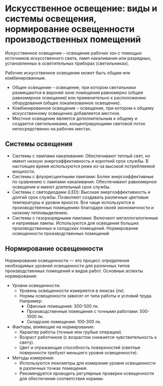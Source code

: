 # Искусственное освещение: виды и системы освещения, нормирование освещенности производственных помещений

Искусственное освещение – освещение рабочих зон с помощью источников
искусственного света, ламп накаливания или разрядных, установленных в
осветительных приборах (светильниках).

Рабочее искусственное освещение может быть общим или комбинированным.
- Общее освещение – освещение, при котором светильники размещаются в верхней
  зоне помещения равномерно (общее равномерное освещение) или применительно к
  расположению оборудования (общее локализованное освещение).
- Комбинированное освещение – освещение, при котором к общему искусственному
  освещению добавляется местное.
- Местное освещение является дополнительным к общему и создается светильниками,
  концентрирующими световой поток непосредственно на рабочих местах.

## Системы освещения

- Системы с лампами накаливания: Обеспечивают теплый свет, но имеют низкую
  энергоэффективность и короткий срок службы. В настоящее время используются реже
  из-за высокой потребляемой мощности.
- Системы с флуоресцентными лампами: Более энергоэффективные по сравнению с
  лампами накаливания. Обеспечивают равномерное освещение и имеют длительный срок
  службы.
- Системы с светодиодами (LED): Высокая энергоэффективность и долгий срок
  службы. Позволяют создавать различные цветовые температуры и уровни яркости.
  Все чаще используются в производственных помещениях благодаря своей
  экономичности и низкому тепловыделению.
- Системы с газоразрядными лампами: Включают металлогалогенные и натриевые
  лампы. Используются для освещения больших производственных и складских
  помещений. Нормирование освещенности производственных помещений

## Нормирование освещенности

Нормирование освещенности — это процесс определения необходимых уровней
освещенности для различных типов производственных помещений и видов работ.
Основные аспекты нормирования:

- Уровни освещенности:
    - Уровень освещенности измеряется в люксах (лк).
    - Нормы освещенности зависят от типа работы и условий труда. Например:
        - Офисные помещения: 300-500 лк.
        - Производственные помещения с точными работами: 500-1000 лк.
        - Складские помещения: 100-300 лк.
- Факторы, влияющие на нормирование:
    - Характер работы (точные или грубые операции).
    - Возраст работников (с возрастом снижается чувствительность к свету).
    - Цвет и отражающая способность поверхностей (светлые поверхности требуют
      меньшего уровня освещенности).
- Методы измерения:
    - Используются люксметры для измерения уровня освещенности в различных
      точках помещения.
    - Рекомендуется проводить регулярные проверки освещенности для обеспечения
      соответствия нормам.
